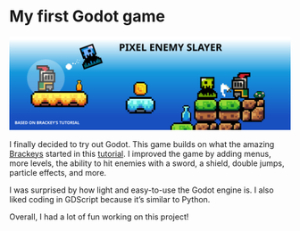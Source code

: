 # My first Godot game

![Pixel Enemy Slayer](/banner.svg)

I finally decided to try out Godot. This game builds on what the amazing [Brackeys](https://www.youtube.com/@Brackeys/videos) started in this [tutorial](https://www.youtube.com/watch?v=LOhfqjmasi0&t). I improved the game by adding menus, more levels, the ability to hit enemies with a sword, a shield, double jumps, particle effects, and more.

I was surprised by how light and easy-to-use the Godot engine is. I also liked coding in GDScript because it’s similar to Python.

Overall, I had a lot of fun working on this project!
